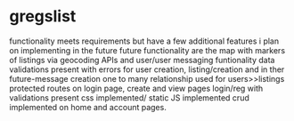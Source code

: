 # gregslist
functionality meets requirements but have a few additional features i plan on implementing in the future
 future functionality are the map with markers of listings  via geocoding APIs and user/user messaging funtionality
 data validations present with errors for user creation, listing/creation and in ther future-message creation
 one to many relationship used for users>>listings
 protected routes on login page, create and view pages
 login/reg with validations present
 css implemented/ static JS implemented
 crud  implemented on  home and account pages.
 

